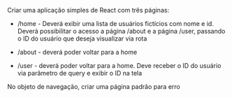 Criar uma aplicação simples de React com três páginas:

- /home - Deverá exibir uma lista de usuários fictícios com nome e id. Deverá possibilitar o acesso a página /about e a página /user, passando o ID do usuário que deseja visualizar via rota

- /about - deverá poder voltar para a home

- /user - deverá poder voltar para a home. Deve receber o ID do usuário via parâmetro de query e exibir o ID na tela

No objeto de navegação, criar uma página padrão para erro
